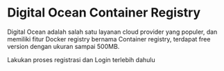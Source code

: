 # Digital Ocean Container Registry

Digital Ocean adalah salah satu layanan cloud provider yang populer, dan memiliki fitur Docker registry bernama Container registry, terdapat free version dengan ukuran sampai 500MB.

Lakukan proses registrasi dan Login terlebih dahulu